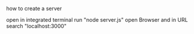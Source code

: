 how to create a server

open in integrated terminal
run "node server.js"
open Browser and in URL search "localhost:3000"